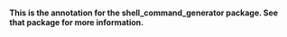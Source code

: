 #### This is the annotation for the shell_command_generator package. See that package for more information.